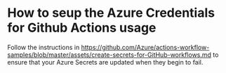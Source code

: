 # How to seup the Azure Credentials for Github Actions usage

Follow the instructions in https://github.com/Azure/actions-workflow-samples/blob/master/assets/create-secrets-for-GitHub-workflows.md to ensure that your Azure Secrets are updated when they begin to fail.
